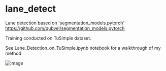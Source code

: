 # lane_detect

Lane detection based on 'segmentation_models.pytorch' https://github.com/qubvel/segmentation_models.pytorch

Training conducted on TuSimple dataset.

See Lane_Detection_on_TuSimple.ipynb notebook for a walkthrough of my method

![image](https://user-images.githubusercontent.com/70724204/162772743-8063bce0-3c9e-461f-b754-218fd464b604.png)
